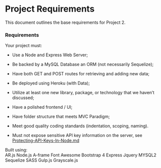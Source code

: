 # Project Requirements

This document outlines the base requirements for Project 2.

### Requirements

Your project must:

* Use a Node and Express Web Server;

* Be backed by a MySQL Database an ORM (not necessarily Sequelize);

* Have both GET and POST routes for retrieving and adding new data;

* Be deployed using Heroku (with Data);

* Utilize at least one new library, package, or technology that we haven’t discussed;

* Have a polished frontend / UI;

* Have folder structure that meets MVC Paradigm;

* Meet good quality coding standards (indentation, scoping, naming).

* Must not expose sensitive API key information on the server, see [Protecting-API-Keys-In-Node.md](../10-nodejs/03-Supplemental/Protecting-API-Keys-In-Node.md)


Built using:  
AR.js
Node.js
A-frame
Font Awesome
Bootstrap 4
Express
Jquery
MYSQL2
Sequelize
SASS 
Gulp.js
Grayscale.js 
